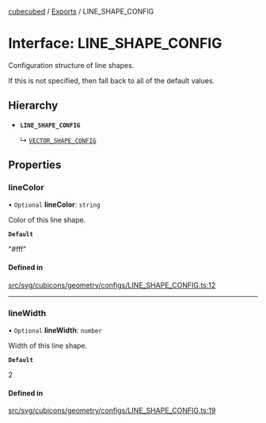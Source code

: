 [cubecubed](/reference/README.md) / [Exports](/reference/modules.md) / LINE\_SHAPE\_CONFIG

# Interface: LINE\_SHAPE\_CONFIG

Configuration structure of line shapes.

If this is not specified, then fall back to all of the default values.

## Hierarchy

- **`LINE_SHAPE_CONFIG`**

  ↳ [`VECTOR_SHAPE_CONFIG`](/reference/interfaces/VECTOR_SHAPE_CONFIG.md)

## Properties

### lineColor

• `Optional` **lineColor**: `string`

Color of this line shape.

**`Default`**

"#fff"

#### Defined in

[src/svg/cubicons/geometry/configs/LINE_SHAPE_CONFIG.ts:12](https://github.com/imaphatduc/cubecubed/blob/ec15a85/src/svg/cubicons/geometry/configs/LINE_SHAPE_CONFIG.ts#L12)

___

### lineWidth

• `Optional` **lineWidth**: `number`

Width of this line shape.

**`Default`**

2

#### Defined in

[src/svg/cubicons/geometry/configs/LINE_SHAPE_CONFIG.ts:19](https://github.com/imaphatduc/cubecubed/blob/ec15a85/src/svg/cubicons/geometry/configs/LINE_SHAPE_CONFIG.ts#L19)
